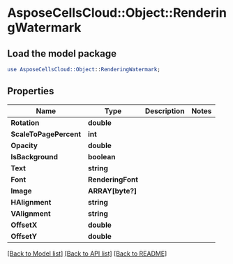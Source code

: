 # AsposeCellsCloud::Object::RenderingWatermark 

## Load the model package
```perl
use AsposeCellsCloud::Object::RenderingWatermark;
```

## Properties
Name | Type | Description | Notes
------------ | ------------- | ------------- | -------------
**Rotation** | **double** |  |
**ScaleToPagePercent** | **int** |  |
**Opacity** | **double** |  |
**IsBackground** | **boolean** |  |
**Text** | **string** |  |
**Font** | **RenderingFont** |  |
**Image** | **ARRAY[byte?]** |  |
**HAlignment** | **string** |  |
**VAlignment** | **string** |  |
**OffsetX** | **double** |  |
**OffsetY** | **double** |  |  

[[Back to Model list]](../README.md#documentation-for-models) [[Back to API list]](../README.md#documentation-for-api-endpoints) [[Back to README]](../README.md)

